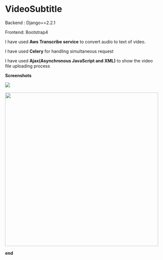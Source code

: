 # VideoSubtitle

Backend : Django==2.2.1

Frontend: Bootstrap4


I have used <b>Aws  Transcribe service</b> to convert audio to text
of video.

I have used <b>Celery</b> for handling simultaneous request



I have used <b>Ajax(Asynchronous JavaScript and XML)</b> to show the video file uploading process

<b>Screenshots</b>

<img src = "https://githubimage.s3.ap-south-1.amazonaws.com/loading.png"/>
<br>
<br>
<img src="https://githubimage.s3.ap-south-1.amazonaws.com/video.png" height = 500, width = 500 />





<b> end</b>
